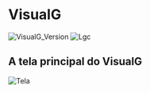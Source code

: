 # VisualG
![VisualG_Version](https://img.shields.io/badge/VisualG-3.0-blueviolet.svg)
![Lgc](https://img.shields.io/badge/L%C3%B3gica-de%20Programa%C3%A7%C3%A3o-9cf.svg)

## A tela principal do VisualG
![Tela](https://user-images.githubusercontent.com/52213139/60517095-6f30e600-9cb5-11e9-8008-24d8ea61ffaf.png)

###
